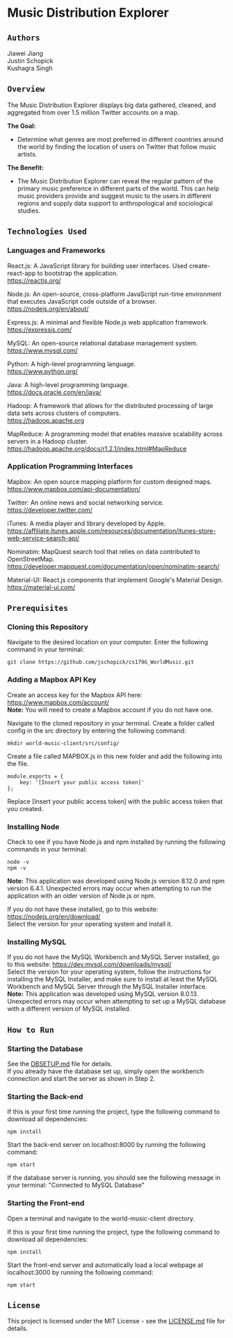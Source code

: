 # **Music Distribution Explorer**

## `Authors`

Jiawei Jiang </br>
Justin Schopick </br>
Kushagra Singh

## `Overview`

The Music Distribution Explorer displays big data gathered, cleaned, and aggregated from over 1.5 million Twitter accounts on a map.

**The Goal:**
* Determine what genres are most preferred in different countries around the world by finding the location of users on Twitter that follow music artists.

**The Benefit:**
* The Music Distribution Explorer can reveal the regular pattern of the primary music preference in different parts of the world. This can help music providers provide and suggest music to the users in different regions and supply data support to anthropological and sociological studies.

## `Technologies Used`

### **Languages and Frameworks**

React.js: A JavaScript library for building user interfaces. Used create-react-app to bootstrap the application. </br> https://reactjs.org/

Node.js: An open-source, cross-platform JavaScript run-time environment that executes JavaScript code outside of a browser. </br> https://nodejs.org/en/about/

Express.js: A minimal and flexible Node.js web application framework. </br>
https://expressjs.com/

MySQL: An open-source relational database management system. </br> https://www.mysql.com/

Python: A high-level programming language. </br> https://www.python.org/

Java: A high-level programming language. </br> https://docs.oracle.com/en/java/

Hadoop: A framework that allows for the distributed processing of large data sets across clusters of computers. </br> https://hadoop.apache.org

MapReduce: A programming model that enables massive scalability across servers in a Hadoop cluster. </br> https://hadoop.apache.org/docs/r1.2.1/index.html#MapReduce

### **Application Programming Interfaces**

Mapbox: An open source mapping platform for custom designed maps. </br> https://www.mapbox.com/api-documentation/

Twitter: An online news and social networking service. </br> https://developer.twitter.com/

iTunes: A media player and library developed by Apple. </br> https://affiliate.itunes.apple.com/resources/documentation/itunes-store-web-service-search-api/

Nominatim: MapQuest search tool that relies on data contributed to OpenStreetMap. </br> https://developer.mapquest.com/documentation/open/nominatim-search/

Material-UI: React.js components that implement Google's Material Design. </br> https://material-ui.com/

## `Prerequisites`

### Cloning this Repository

Navigate to the desired location on your computer. Enter the following command in your terminal:
```
git clone https://github.com/jschopick/cs179G_WorldMusic.git
```

### Adding a Mapbox API Key

Create an access key for the Mapbox API here: https://www.mapbox.com/account/ <br>
**Note:** You will need to create a Mapbox account if you do not have one.

Navigate to the cloned repository in your terminal. Create a folder called config in the src directory by entering the following command:
```
mkdir world-music-client/src/config/
```
Create a file called MAPBOX.js in this new folder and add the following into the file.
```
module.exports = {
    key: '[Insert your public access token]'
};
```
Replace [Insert your public access token] with the public access token that you created.

### Installing Node

Check to see if you have Node.js and npm installed by running the following commands in your terminal:
```
node -v
npm -v
```
**Note:** This application was developed using Node.js version 8.12.0 and npm version 6.4.1. Unexpected errors may occur when attempting to run the application with an older version of Node.js or npm.

If you do not have these installed, go to this website: https://nodejs.org/en/download/<br>
Select the version for your operating system and install it.

### Installing MySQL

If you do not have the MySQL Workbench and MySQL Server installed, go to this website:
https://dev.mysql.com/downloads/mysql/ </br>
Select the version for your operating system, follow the instructions for installing the MySQL Installer, and make sure to install at least the MySQL Workbench and MySQL Server through the MySQL Installer interface. </br>
**Note:** This application was developed using MySQL version 8.0.13. Unexpected errors may occur when attempting to set up a MySQL database with a different version of MySQL installed.

## `How to Run`

### Starting the Database

See the [DBSETUP.md](world-music-api/DBSETUP.md) file for details. </br>
If you already have the database set up, simply open the workbench connection and start the server as shown in Step 2.

### Starting the Back-end

If this is your first time running the project, type the following command to download all dependencies:
```
npm install
```
Start the back-end server on localhost:8000 by running the following command:
```
npm start
```
If the database server is running, you should see the following message in your terminal: "Connected to MySQL Database"

### Starting the Front-end

Open a terminal and navigate to the world-music-client directory.

If this is your first time running the project, type the following command to download all dependencies:
```
npm install
```
Start the front-end server and automatically load a local webpage at localhost:3000 by running the following command:
```
npm start
```

## `License`

This project is licensed under the MIT License - see the [LICENSE.md](LICENSE.md) file for details.
